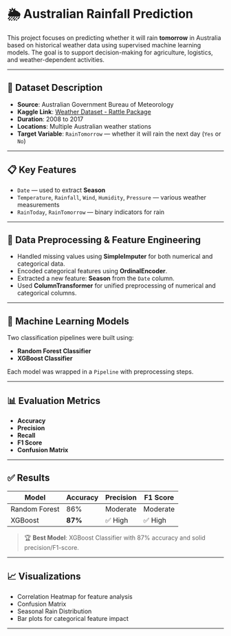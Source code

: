 # 🌦️ Australian Rainfall Prediction

This project focuses on predicting whether it will rain **tomorrow** in Australia based on historical weather data using supervised machine learning models. The goal is to support decision-making for agriculture, logistics, and weather-dependent activities.

---

## 📂 Dataset Description

- **Source**: Australian Government Bureau of Meteorology  
- **Kaggle Link**: [Weather Dataset - Rattle Package](https://www.kaggle.com/datasets/jsphyg/weather-dataset-rattle-package)
- **Duration**: 2008 to 2017  
- **Locations**: Multiple Australian weather stations  
- **Target Variable**: `RainTomorrow` — whether it will rain the next day (`Yes` or `No`)

---

## 📋 Key Features

- `Date` — used to extract **Season**
- `Temperature`, `Rainfall`, `Wind`, `Humidity`, `Pressure` — various weather measurements
- `RainToday`, `RainTomorrow` — binary indicators for rain

---

## 🧹 Data Preprocessing & Feature Engineering

- Handled missing values using **SimpleImputer** for both numerical and categorical data.
- Encoded categorical features using **OrdinalEncoder**.
- Extracted a new feature: **Season** from the `Date` column.
- Used **ColumnTransformer** for unified preprocessing of numerical and categorical columns.

---

## 🧠 Machine Learning Models

Two classification pipelines were built using:

- **Random Forest Classifier**
- **XGBoost Classifier**

Each model was wrapped in a `Pipeline` with preprocessing steps.

---

## 📊 Evaluation Metrics

- **Accuracy**
- **Precision**
- **Recall**
- **F1 Score**
- **Confusion Matrix**

---

## ✅ Results

| Model         | Accuracy | Precision | F1 Score |
|---------------|----------|-----------|----------|
| Random Forest | 86%      | Moderate  | Moderate |
| XGBoost       | **87%**  | ✅ High   | ✅ High  |

> 🏆 **Best Model**: XGBoost Classifier with 87% accuracy and solid precision/F1-score.

---

## 📈 Visualizations

- Correlation Heatmap for feature analysis
- Confusion Matrix
- Seasonal Rain Distribution
- Bar plots for categorical feature impact

---
